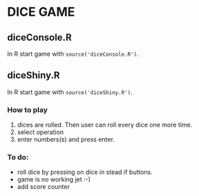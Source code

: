 # DICE GAME

## diceConsole.R

In R start game with `source('diceConsole.R')`.

## diceShiny.R

In R start game with `source('diceShiny.R')`.

### How to play

1. dices are rolled. Then user can roll every dice one more time.
2. select operation
3. enter numbers(s) and press enter.

### To do:

- roll dice by pressing on dice in stead if buttons.
- game is no working jet :-)
- add score counter 





